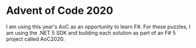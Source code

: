# Advent of Code 2020
I am using this year's AoC as an opportunity to learn F#. For these puzzles, I am using the .NET 5
SDK and building each solution as part of an F# 5 project called AoC2020.
